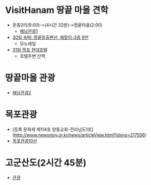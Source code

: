 # VisitHanam 땅끝 마을 견학
* 문충2리(9:00)->(4시간 32분)->땅끝마을(2:00)
  * [해남관광1](http://naver.me/5ElXbEJH)
* [30일 숙박: 땅끝일출펜선, 해맞이-3층 9만](http://xn--l00b16g8ymw8f9pillj.com/)
  * 모노레일
* [31일 목포 현대호텔](https://travel.interpark.com/checkinnow/orderConfirm/200113101286)
  * 호텔주변 산책 

# 땅끝마을 관광
  * [해남관광2](http://naver.me/5ElXbEJH)

# 목포관광
* [등록 문화재 제114호 양동교회-전라남도1호] (http://www.newsnjoy.or.kr/news/articleView.html?idxno=217556)
* [목포관광10선](https://www.tripadvisor.co.kr/Attractions-g1074117-Activities-Mokpo_Jeollanam_do.html)

# 고군산도(2시간 45분) 
  * [관광](https://www.mk.co.kr/news/culture/view/2019/06/438339/)
